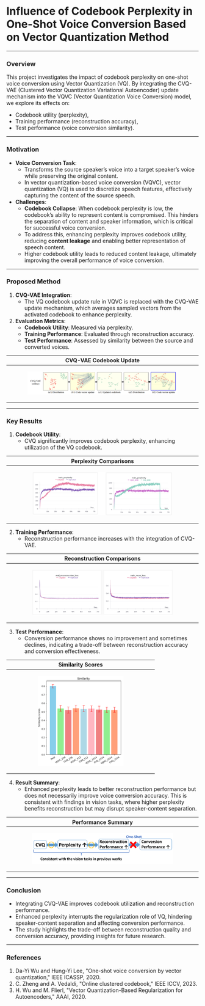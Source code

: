 # Influence of Codebook Perplexity in One-Shot Voice Conversion Based on Vector Quantization Method

---

### **Overview**
This project investigates the impact of codebook perplexity on one-shot voice conversion using Vector Quantization (VQ). By integrating the CVQ-VAE (Clustered Vector Quantization Variational Autoencoder) update mechanism into the VQVC (Vector Quantization Voice Conversion) model, we explore its effects on:
- Codebook utility (perplexity),
- Training performance (reconstruction accuracy),
- Test performance (voice conversion similarity).

---

### **Motivation**
- **Voice Conversion Task**:
  - Transforms the source speaker’s voice into a target speaker’s voice while preserving the original content.
  - In vector quantization-based voice conversion (VQVC), vector quantization (VQ) is used to discretize speech features, effectively capturing the content of the source speech.
- **Challenges**:
  - **Codebook Collapse**: When codebook perplexity is low, the codebook’s ability to represent content is compromised. This hinders the separation of content and speaker information, which is critical for successful voice conversion.
  - To address this, enhancing perplexity improves codebook utility, reducing **content leakage** and enabling better representation of speech content.
  - Higher codebook utility leads to reduced content leakage, ultimately improving the overall performance of voice conversion.

---

### **Proposed Method**
1. **CVQ-VAE Integration**:
   - The VQ codebook update rule in VQVC is replaced with the CVQ-VAE update mechanism, which averages sampled vectors from the activated codebook to enhance perplexity.
2. **Evaluation Metrics**:
   - **Codebook Utility**: Measured via perplexity.
   - **Training Performance**: Evaluated through reconstruction accuracy.
   - **Test Performance**: Assessed by similarity between the source and converted voices.

| **CVQ-VAE Codebook Update** |
|------------------------------|
| <p align="center"><img src="images/cvq.png" alt="CVQ-VAE Codebook Update" width="80%"></p> |

---

### **Key Results**
1. **Codebook Utility**:
   - CVQ significantly improves codebook perplexity, enhancing utilization of the VQ codebook.
   
 | **Perplexity Comparisons** |
 |----------------------------|
 | <p align="center"><img src="images/perplexity.png" alt="Perplexity Comparisons" width="75%"></p> |

2. **Training Performance**:
   - Reconstruction performance increases with the integration of CVQ-VAE.

 | **Reconstruction Comparisons** |
 |----------------------------|
 | <p align="center"><img src="images/reconstruction.png" alt="Reconstructioin Comparisons" width="75%"></p> |

3. **Test Performance**:
   - Conversion performance shows no improvement and sometimes declines, indicating a trade-off between reconstruction accuracy and conversion effectiveness.

 | **Similarity Scores** |
 |------------------------|
 | <p align="center"><img src="images/sim_comparison.png" alt="Similarity Scores" width="60%"></p> |

4. **Result Summary**:
   - Enhanced perplexity leads to better reconstruction performance but does not necessarily improve voice conversion accuracy. This is consistent with findings in vision tasks, where higher perplexity benefits reconstruction but may disrupt speaker-content separation.

 | **Performance Summary** |
 |--------------------------|
 | <p align="center"><img src="images/concolusion.png" alt="Performance Summary" width="75%"></p> |

---

### **Conclusion**
- Integrating CVQ-VAE improves codebook utilization and reconstruction performance.
- Enhanced perplexity interrupts the regularization role of VQ, hindering speaker-content separation and affecting conversion performance.
- The study highlights the trade-off between reconstruction quality and conversion accuracy, providing insights for future research.
  
---
### **References**
1. Da-Yi Wu and Hung-Yi Lee, "One-shot voice conversion by vector quantization," IEEE ICASSP, 2020.
2. C. Zheng and A. Vedaldi, "Online clustered codebook," IEEE ICCV, 2023.
3. H. Wu and M. Flierl, "Vector Quantization-Based Regularization for Autoencoders," AAAI, 2020.
